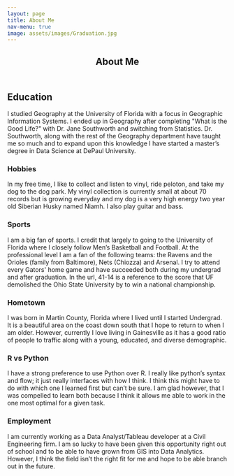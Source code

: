 ```yaml
---
layout: page
title: About Me
nav-menu: true
image: assets/images/Graduation.jpg
---
```


<!-- Main -->
<div id="main" class="alt">

<!-- One -->
<section id="one">
	<div class="inner">
		<header class="major">
			<h1>About Me</h1>
		</header>

<!-- Content -->
<h2 id="content">Education</h2>
<p>I studied Geography at the University of Florida with a focus in Geographic Information Systems. I ended up in Geography after completing "What is the Good Life?" with Dr. Jane Southworth and switching from Statistics.  Dr. Southworth, along with the rest of the Geography department have taught me so much and to expand upon this knowledge I have started a master’s degree in Data Science at DePaul University. </p>
<div class="row">
	<div class="6u 12u$(small)">
		<h3>Hobbies</h3>
				<p>In my free time, I like to collect and listen to vinyl, ride peloton, and take my dog to the dog park. My vinyl collection is currently small at about 70 records but is growing everyday and my dog is a very high energy two year old Siberian Husky named Niamh. I also play guitar and bass. </p>
	</div>
	<div class="6u$ 12u$(small)">
		<h3>Sports</h3>
<p>I am a big fan of sports. I credit that largely to going to the University of Florida where I closely follow Men’s Basketball and Football. At the professional level I am a fan of the following teams: the Ravens and the Orioles (family from Baltimore), Nets (Chiozza) and Arsenal. I try to attend every Gators' home game and have succeeded both during my undergrad and after graduation. In the url, 41-14 is a reference to the score that UF demolished the Ohio State University by to win a national championship.</p>	</div>
	<!-- Break -->
	<div class="4u 12u$(medium)">
		<h3>Hometown</h3>
<p>I was born in Martin County, Florida where I lived until I started Undergrad. It is a beautiful area on the coast down south that I hope to return to when I am older. However, currently I love living in Gainesville as it has a good ratio of people to traffic along with a young, educated, and diverse demographic.</p>	</div>
	<div class="4u 12u$(medium)">
		<h3>R vs Python</h3>
I have a strong preference to use Python over R. I really like python’s syntax and flow; it just really interfaces with how I think. I think this might have to do with which one I learned first but can’t be sure. I am glad however, that I was compelled to learn both because I think it allows me able to work in the one most optimal for a given task.</p>	</div>
	<div class="4u$ 12u$(medium)">
		<h3>Employment</h3>
<p>I am currently working as a Data Analyst/Tableau developer at a Civil Engineering firm. I am so lucky to have been given this opportunity right out of school and to be able to have grown from GIS into Data Analytics. However, I think the field isn’t the right fit for me and hope to be able branch out in the future.</p>	</div>
</div>



</div>
